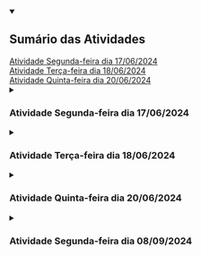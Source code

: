 <details open>
	<summary><h2>Sumário das Atividades</h2></summary>
	<nav>
    	<a href ="#atividade17-06">Atividade Segunda-feira dia 17/06/2024</a> <br>
    	<a href ="#atividade18-06">Atividade Terça-feira dia 18/06/2024</a> <br>
    	<a href ="#atividade20-06">Atividade Quinta-feira dia 20/06/2024</a> <br>
	</nav>
</details>

<details>
	<summary><h3 id ="atividade17-06">Atividade Segunda-feira dia 17/06/2024</h3></summary>

### 1. Relacionar tags com afirmação:

- Tem a única função de definir qual o título da página. _________<br>
- Criar títulos ou subtítulos de parágrafos.__________<br>
- Criar um parágrafo.___________<br>
- Quebra de página.____________<br>
- Dar destace no texto, nesse caso, em negrito.____________<br>
- Sobrescrever uma porção de texto._____________<br>
- Sobscrever uma porção de texto.____________<br>
- Destacar um porção importante do texto._____________<br>
- Dar ênfase no texto para leitores de tela.____________<br>
- Texto em destaque equivalente a marcadores.___________<br>
- Tornar o texto itálico.___________<br>
- Tornar o texto pequeno.__________<br>

<br>

#### Assinale OK para cada uma concluída*

#### Utilize o github.com ou seu editor preferido para continuar

### 2. Crie uma segunda página e conecte a principal com essa segunda utilizando tag a. Somente letras minúscula e o final .html

### 3. Utilize tag iframe para conectar sua página com um vídeo no youtube.

### 4. Utilize tag img para adicionar uma imagem a página principal.

### 5. Crie um arquivo style.css

### 6. Adicione a tag *link* dentro da tag head na página principal para conectar o arquivo style.css

### 7 Adicione o seguinte código a seu arquivo css:

```css
a:link 
{
    color: black;
    text-decoration: none;
}

a:visited
{
    color: hotpink;
    text-decoration: none;
}

a:hover
{
    color: magenta;
    text-decoration: none;

a:active
{    
    color: cyan;
    text-decoration: none;
}
```
#### Há quatro tipos de estados de um link:

##### **a:link** - comportamento do link que não foi visitado.
##### **a:visited** - comportamento do link depois de ser clicado.
##### **a:hover** - comportamento do link quando o mouse sobrepõe o link.
##### **a:active** - comportamento do link no exato momento que é clicado.

### 8 Responda abaixo antes de modificar os 4 estados:

##### a. O que acontece quando clica no link?

##### b. O que acontece sem clicar no link?

##### c. O que acontece depois que clicar no link e voltar?

##### d. O que acontece quando o ponteiro do mouse passa sobre o link?

</details>

<details>
	<summary><h3 id ="atividade18-06">Atividade Terça-feira dia 18/06/2024</h3></summary>
	
### Parte 1

### 1. Categorize os operadores em Python como relacional, lógico, atribuição ou matemático.

*Copie as respostas no caderno*

a. **!=** _________________ <br>
b. **==**_________________ <br>
c. **//**__________________ <br>
d. **>**__________________ <br>
e. **/**__________________ <br>
f. **>=**_________________ <br>
g. **%**_________________ <br>
h. * _________________ <br>
i. **+**__________________ <br>
j. **<=**_________________ <br>
k. **_________________ <br>
l. **-**__________________ <br>
m. **and**_______________ <br>
n. **or**_________________ <br>
o. **not**________________ <br>
p. **=**__________________ <br>

### 2. Analise aonde estão os erros e reescreva no caderno.
a.
```python
1 if variável0 == variável2:
2    print(False)
3    
4 else:
5    
6    print(true)
7    
8 else
9    print(OK")
```

### 3. Sintaxe para utilização de marcadores e assim exibir automaticamente o conteúdo da variável:

<img src ="images/printmarcadores.png" width ="300" height ="168">

#### Escreva o programa abaixo em um editor Python e execute para ver o resultado:**
```python
variável0, variável2, variável3 = 4, "Olá", 5.5

if True != False:
    
    print("O valor %s é diferente do valor %d" % (variável2, variável0))
    
    print("O valor %.2f é diferente ddo valor %s" % (variável3, variável2))

    print("O valor %d é diferente do valor %.2f" % (variável0, variável3))
    
else:
    
    print("Erro fatal")
```

#### **Dicas:**

Utilize %.2f para exibir números decimais não tão grandes.<br>
Coloque o sinal de % antes de especificar quais as variáveis que estarão entre parênteses

<br>

### 4. Faça o seguinte programa utilzando marcadores:

Roberto ganha R$ 2500,00 e terá um aumento de 15%. Utilize no máximo quatro variáveis. <br>
Use print para exibir o salário depois do aumento e o valor do aumento <br>
Fórmula 1 para porcentagem: (valorbase / 100) × porcentagem <br>
Fórmula 2 para porcentagem: (valorbase * porcentagem) / 100

<br>

### Parte 2

### 5. Resolver as tabelas abaixo no caderno.

##### Lembre-se que 5 > 2 and 2 > 3 é uma afirmação falsa <br>

##### Lembre-se que 5 > 2 or 2 > 3 é uma afirmação verdadeira <br>

##### Lembre-se que o operador not inverte o resultado

##### Preencha a tabela com sim e não nos devidos lugares.

<img src ="images/tabelalogica.png" width ="600" height ="338">


### 6. Faça o seguinte programa também utilizando marcadores:

A Le biscuit está com um promoção de 10% para produtos abaixo de R$100,00 e 7% para produtos acima de R$100,00.<br>
Tenha uma variável com valor maior ou igual a 100 e outra menor que 100.<br>
Use o print para exibir o valor com desconto e o valor do desconto.

<br>

### Conteúdo Opcional:

#### 1. Faça o seguinte programa também utilizando marcadores:
Quanto tempo levaria para percorrer o trecho São Paulo Dubai? <br>
A distância é de 7687 milhas e a velocidade média do avião é 1078 km/h <br>
Não esqueça de converter milhas para quilômetros

</details>

<details>
	<summary><h3 id ="atividade20-06">Atividade Quinta-feira dia 20/06/2024</h3></summary>

### Sistema LN (Linguagem Natural): Conversão de texto em código e vice-versa

### Todo código Python precisa que declare as variáveis antes usá-las

```python
a = 0
b = 1

print(a + b)
```

#### A interpretação do código acima em Linguagem Natural:

A variável *a* apaga o valor anterior e recebe o valor *0* <br>
A variável *b* apaga o valor anterior e recebe o valor *1* <br>

Imprimir a seguinte expressão(*a adição b*)

<br>

### 1. Complete abaixo em Linguagem Natural:


a. 
```python
milhas = 100
quilometros = milhas * 1.6

print(quilometros)
```

A variável *milhas* apaga o valor anterior e recebe o valor  ______ <br>
A variável ______________ apaga o valor anterior e recebe o valor *milhas* multiplicação ____ <br>

_________ a seguinte expressão(quilometros)

b.

```python
metros = 1
centimetros = metro * 100

print(centimetros)
```
A variável _________ apaga o valor anterior e recebe o valor _____ <br>
A variável _centimetros_ apaga o valor anterior e recebe metros _____________ 100

__________________________________(centimetros)

<br>

### 2. Converter o seguinte código Python em Linguagem Natural:

```python
distancia = 1000
velocidadeMedia = 150

print(distancia / velocidadeMedia)
```

<br>

### 3. Converter o seguinte texto para Python:

A variável *salário* apaga o valor anterior e recebe o valor *2500*<br>
A variável *aumento* apaga o valor anterior e recebe o valor 375

Imprimir a seguinte expressão(salário adição aumento)

<br>

### 4. Modificando os valores das variáveis:

```python
a = 0
b = 1
a += 1
b -= 1

print(a + b)
```

#### A interpretação do código Python acima em Linguagem Natural:

A variável *a* apaga o valor anterior e recebe o valor *0*<br>
A variável *b* apaga o valor anterior e recebe o valor *1*<br>
A variável *a* acrescenta 1 ao valor anterior<br>
A variável *b* subtrai 1 ao valor anterior<br>

Imprimir a seguinte expressão(*a adição b*)

#### a. Converter o seguinte código em Python para Linguagem Natural:

```python
distancia = 1000
velocidadeMedia = 150
distancia -= 100
velocidadeMedia += 50

print(distancia / velocidadeMedia)
```

#### b. Converter o seguinte código em Python para Linguagem Natural:

```python
dias = 365
meses = dias / 28
```

</details>

<details>
	<summary><h3>Atividade Segunda-feira dia 08/09/2024</h3></summary>
 
</details>
